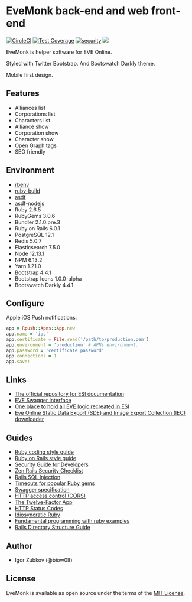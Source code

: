# EveMonk back-end and web front-end

[![CircleCI](https://circleci.com/gh/evemonk/evemonk/tree/master.svg?style=svg)](https://circleci.com/gh/evemonk/evemonk/tree/master)
[![Test Coverage](https://codeclimate.com/github/evemonk/evemonk/badges/coverage.svg)](https://codeclimate.com/github/evemonk/evemonk/coverage)
[![security](https://hakiri.io/github/evemonk/evemonk/master.svg)](https://hakiri.io/github/evemonk/evemonk/master)
[![](https://images.microbadger.com/badges/image/biow0lf/evemonk.svg)](https://microbadger.com/images/biow0lf/evemonk)

EveMonk is helper software for EVE Online.

Styled with Twitter Bootstrap. And Bootswatch Darkly theme.

Mobile first design.

## Features

* Alliances list
* Corporations list
* Characters list
* Alliance show
* Corporation show
* Character show
* Open Graph tags
* SEO friendly

## Environment

* [rbenv](https://github.com/rbenv/rbenv)
* [ruby-build](https://github.com/rbenv/ruby-build)
* [asdf](https://github.com/asdf-vm/asdf)
* [asdf-nodejs](https://github.com/asdf-vm/asdf-nodejs)
* Ruby 2.6.5
* RubyGems 3.0.6
* Bundler 2.1.0.pre.3
* Ruby on Rails 6.0.1
* PostgreSQL 12.1
* Redis 5.0.7
* Elasticsearch 7.5.0
* Node 12.13.1
* NPM 6.13.2
* Yarn 1.21.0
* Bootstrap 4.4.1
* Bootstrap Icons 1.0.0-alpha
* Bootswatch Darkly 4.4.1

## Configure

Apple iOS Push notifications:

```ruby
app = Rpush::Apns::App.new
app.name = 'ios'
app.certificate = File.read('/path/to/production.pem')
app.environment = 'production' # APNs environment.
app.password = 'certificate password'
app.connections = 1
app.save!
```

## Links

* [The official repository for ESI documentation](https://github.com/esi/esi-docs)
* [EVE Swagger Interface](https://esi.evetech.net/ui/?datasource=tranquility)
* [One place to hold all EVE logic recreated in ESI](https://github.com/esi/eve-glue)
* [Eve Online Static Data Export (SDE) and Image Export Collection (IEC) downloader](https://github.com/evemonk/eveonline-sde-iec-downloader)

## Guides

* [Ruby coding style guide](https://github.com/bbatsov/ruby-style-guide)
* [Ruby on Rails style guide](https://github.com/bbatsov/rails-style-guide)
* [Security Guide for Developers](https://github.com/FallibleInc/security-guide-for-developers)
* [Zen Rails Security Checklist](https://github.com/brunofacca/zen-rails-security-checklist)
* [Rails SQL Injection](http://rails-sqli.org)
* [Timeouts for popular Ruby gems](https://github.com/ankane/the-ultimate-guide-to-ruby-timeouts)
* [Swagger specification](http://swagger.io/specification/)
* [HTTP access control (CORS)](https://developer.mozilla.org/en-US/docs/Web/HTTP/Access_control_CORS)
* [The Twelve-Factor App](https://12factor.net/)
* [HTTP Status Codes](https://httpstatuses.com)
* [Idiosyncratic Ruby](https://github.com/janlelis/idiosyncratic-ruby.com)
* [Fundamental programming with ruby examples](https://github.com/khusnetdinov/ruby.fundamental)
* [Rails Directory Structure Guide](https://github.com/jwipeout/rails-directory-structure-guide)

## Author

* Igor Zubkov (@biow0lf)

## License

EveMonk is available as open source under the terms of the [MIT License](http://opensource.org/licenses/MIT).
